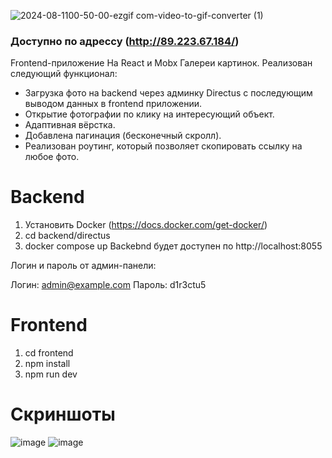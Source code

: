 
![2024-08-1100-50-00-ezgif com-video-to-gif-converter (1)](https://github.com/user-attachments/assets/bf708e83-5775-4b8e-8794-d4fb952e7241)
### Доступно по адрессу (http://89.223.67.184/)

Frontend-приложение На React и Mobx Галереи картинок. Реализован следующий функционал:
- Загрузка фото на backend через админку Directus с последующим выводом данных в frontend приложении.
- Открытие фотографии по клику на интересующий объект.
- Адаптивная вёрстка.
- Добавлена пагинация (бесконечный скролл).
- Реализован роутинг, который позволяет скопировать ссылку на любое фото.

# Backend
1. Установить Docker (https://docs.docker.com/get-docker/)
2. cd backend/directus
3. docker compose up
Backebnd будет доступен по http://localhost:8055

Логин и пароль от админ-панели:

Логин: admin@example.com
Пароль: d1r3ctu5

# Frontend
1. cd frontend
2. npm install
3. npm run dev

# Скриншоты
![image](https://github.com/user-attachments/assets/484375db-fa43-48cd-8c4e-53c11332be90)
![image](https://github.com/user-attachments/assets/c488e168-ab26-405c-974e-b4378eade2b3)
